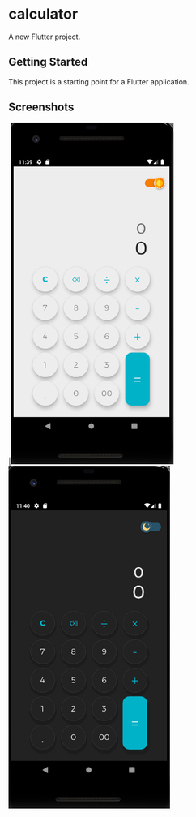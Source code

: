 # calculator

A new Flutter project.

## Getting Started

This project is a starting point for a Flutter application.

## Screenshots

|![alt text](https://github.com/mustafasmnc/Minimalist-Calculator/blob/master/assets/images/light.PNG)![alt text](https://github.com/mustafasmnc/Minimalist-Calculator/blob/master/assets/images/dark.PNG)